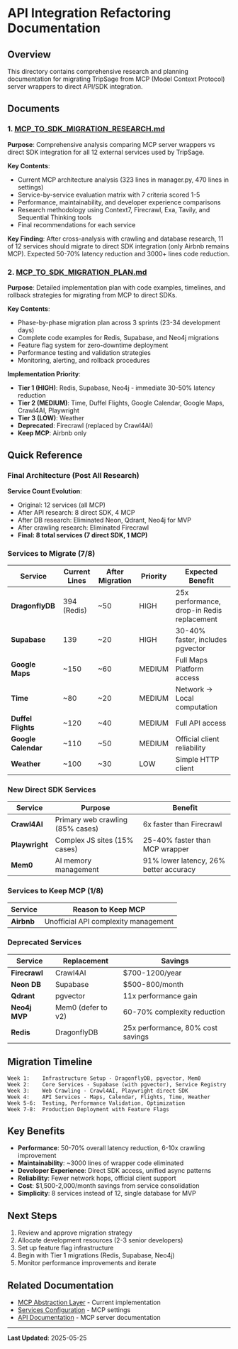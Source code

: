 # API Integration Refactoring Documentation

## Overview

This directory contains comprehensive research and planning documentation for
migrating TripSage from MCP (Model Context Protocol) server wrappers to direct
API/SDK integration.

## Documents

### 1. [MCP_TO_SDK_MIGRATION_RESEARCH.md](./MCP_TO_SDK_MIGRATION_RESEARCH.md)

**Purpose**: Comprehensive analysis comparing MCP server wrappers vs direct SDK
integration for all 12 external services used by TripSage.

**Key Contents**:

- Current MCP architecture analysis (323 lines in manager.py, 470 lines in settings)
- Service-by-service evaluation matrix with 7 criteria scored 1-5
- Performance, maintainability, and developer experience comparisons
- Research methodology using Context7, Firecrawl, Exa, Tavily, and Sequential
  Thinking tools
- Final recommendations for each service

**Key Finding**: After cross-analysis with crawling and database research, 11 of 12
services should migrate to direct SDK integration (only Airbnb remains MCP).
Expected 50-70% latency reduction and 3000+ lines code reduction.

### 2. [MCP_TO_SDK_MIGRATION_PLAN.md](./MCP_TO_SDK_MIGRATION_PLAN.md)

**Purpose**: Detailed implementation plan with code examples, timelines, and
rollback strategies for migrating from MCP to direct SDKs.

**Key Contents**:

- Phase-by-phase migration plan across 3 sprints (23-34 development days)
- Complete code examples for Redis, Supabase, and Neo4j migrations
- Feature flag system for zero-downtime deployment
- Performance testing and validation strategies
- Monitoring, alerting, and rollback procedures

**Implementation Priority**:

- **Tier 1 (HIGH)**: Redis, Supabase, Neo4j - immediate 30-50% latency reduction
- **Tier 2 (MEDIUM)**: Time, Duffel Flights, Google Calendar, Google Maps, Crawl4AI, Playwright
- **Tier 3 (LOW)**: Weather
- **Deprecated**: Firecrawl (replaced by Crawl4AI)
- **Keep MCP**: Airbnb only

## Quick Reference

### Final Architecture (Post All Research)

**Service Count Evolution**:

- Original: 12 services (all MCP)
- After API research: 8 direct SDK, 4 MCP
- After DB research: Eliminated Neon, Qdrant, Neo4j for MVP
- After crawling research: Eliminated Firecrawl
- **Final: 8 total services (7 direct SDK, 1 MCP)**

### Services to Migrate (7/8)

| Service             | Current Lines | After Migration | Priority | Expected Benefit                       |
| ------------------- | ------------- | --------------- | -------- | -------------------------------------- |
| **DragonflyDB**     | 394 (Redis)   | ~50             | HIGH     | 25x performance, drop-in Redis replacement |
| **Supabase**        | 139           | ~20             | HIGH     | 30-40% faster, includes pgvector       |
| **Google Maps**     | ~150          | ~60             | MEDIUM   | Full Maps Platform access              |
| **Time**            | ~80           | ~20             | MEDIUM   | Network → Local computation            |
| **Duffel Flights**  | ~120          | ~40             | MEDIUM   | Full API access                        |
| **Google Calendar** | ~110          | ~50             | MEDIUM   | Official client reliability            |
| **Weather**         | ~100          | ~30             | LOW      | Simple HTTP client                     |

### New Direct SDK Services

| Service        | Purpose                           | Benefit                            |
| -------------- | --------------------------------- | ---------------------------------- |
| **Crawl4AI**   | Primary web crawling (85% cases)  | 6x faster than Firecrawl          |
| **Playwright** | Complex JS sites (15% cases)      | 25-40% faster than MCP wrapper    |
| **Mem0**       | AI memory management              | 91% lower latency, 26% better accuracy |

### Services to Keep MCP (1/8)

| Service    | Reason to Keep MCP                   |
| ---------- | ------------------------------------ |
| **Airbnb** | Unofficial API complexity management |

### Deprecated Services

| Service      | Replacement        | Savings                |
| ------------ | ------------------ | ---------------------- |
| **Firecrawl** | Crawl4AI          | $700-1200/year        |
| **Neon DB**   | Supabase          | $500-800/month        |
| **Qdrant**    | pgvector          | 11x performance gain  |
| **Neo4j MVP** | Mem0 (defer to v2) | 60-70% complexity reduction |
| **Redis**     | DragonflyDB       | 25x performance, 80% cost savings |

## Migration Timeline

```text
Week 1:    Infrastructure Setup - DragonflyDB, pgvector, Mem0
Week 2:    Core Services - Supabase (with pgvector), Service Registry
Week 3:    Web Crawling - Crawl4AI, Playwright direct SDK
Week 4:    API Services - Maps, Calendar, Flights, Time, Weather
Week 5-6:  Testing, Performance Validation, Optimization
Week 7-8:  Production Deployment with Feature Flags
```

## Key Benefits

- **Performance**: 50-70% overall latency reduction, 6-10x crawling improvement
- **Maintainability**: ~3000 lines of wrapper code eliminated
- **Developer Experience**: Direct SDK access, unified async patterns
- **Reliability**: Fewer network hops, official client support
- **Cost**: $1,500-2,000/month savings from service consolidation
- **Simplicity**: 8 services instead of 12, single database for MVP

## Next Steps

1. Review and approve migration strategy
2. Allocate development resources (2-3 senior developers)
3. Set up feature flag infrastructure
4. Begin with Tier 1 migrations (Redis, Supabase, Neo4j)
5. Monitor performance improvements and iterate

## Related Documentation

- [MCP Abstraction Layer](../../../tripsage/mcp_abstraction/) - Current implementation
- [Services Configuration](../../../tripsage/config/mcp_settings.py) - MCP settings
- [API Documentation](../../04_MCP_SERVERS/) - MCP server documentation

---

**Last Updated**: 2025-05-25
